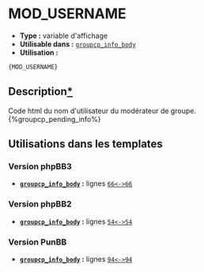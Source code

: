 # MOD_USERNAME
* __Type :__ variable d'affichage
* __Utilisable dans :__ [`groupcp_info_body`](../tpl/groupcp_info_body.md#readme)
* __Utilisation :__

```html
{MOD_USERNAME}
```

## Description[*](https://fa-tvars.appspot.com/var/MOD_USERNAME)
Code html du nom d'utilisateur du modérateur de groupe.
{%groupcp_pending_info%}

## Utilisations dans les templates

### Version phpBB3
* __[`groupcp_info_body`](../tpl/groupcp_info_body.md#readme) :__ lignes [`66`](../src/prosilver/groupcp_info_body.tpl#L66)[`<->`](../src/prosilver/groupcp_info_body.tpl#L66-L66)[`66`](../src/prosilver/groupcp_info_body.tpl#L66)

### Version phpBB2
* __[`groupcp_info_body`](../tpl/groupcp_info_body.md#readme) :__ lignes [`54`](../src/subsilver/groupcp_info_body.tpl#L54)[`<->`](../src/subsilver/groupcp_info_body.tpl#L54-L54)[`54`](../src/subsilver/groupcp_info_body.tpl#L54)

### Version PunBB
* __[`groupcp_info_body`](../tpl/groupcp_info_body.md#readme) :__ lignes [`94`](../src/punbb/groupcp_info_body.tpl#L94)[`<->`](../src/punbb/groupcp_info_body.tpl#L94-L94)[`94`](../src/punbb/groupcp_info_body.tpl#L94)

